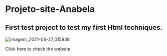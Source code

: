# Projeto-site-Anabela

## First test project to test my first Html techniques.

![imagem_2021-04-27_015938](https://user-images.githubusercontent.com/66622726/116187692-569c8600-a6fc-11eb-9634-7d41b2f74ed5.png)

Click here to check the website 
